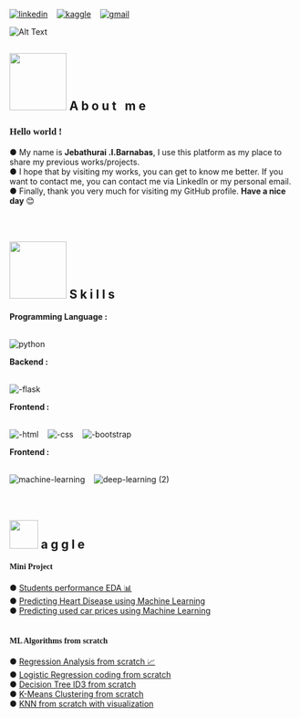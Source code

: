 
[![linkedin](https://user-images.githubusercontent.com/74975910/162624014-004e0abc-a682-4298-9d78-9cc34c6b5e49.svg)](https://www.linkedin.com/in/jebathurai-barnabas-645b3b1ab/) &nbsp;&nbsp;  [![kaggle](https://user-images.githubusercontent.com/74975910/162624054-ac22d4e0-98e7-44c4-b1e9-545f9bcb1ab0.svg)](https://www.kaggle.com/jebathuraiibarnabas)  &nbsp;&nbsp;   <a target='_blank' href = "mailto: jebathurai2511999@gmail.com">![gmail](https://user-images.githubusercontent.com/74975910/162624068-0cdd17e4-ec01-46b9-9ca3-f16a97dce4f7.svg)</a> 




![Alt Text](https://analyticsindiamag.com/wp-content/uploads/2019/02/Digital-Marketing-Write-For-Us.gif)

## <img src="https://c.tenor.com/mw0Zuc8nL50AAAAC/garfield-waving.gif" width="100" height="100"/> <b>A b o u t  &nbsp;  m e </b>

<div class = 'container'>
    <h3 style='font-family:san-serif;'>Hello world !</h3>
    ● My name is <b>Jebathurai .I.Barnabas</b>, I use this platform as my place to share my previous works/projects.<br>
    ● I hope that by visiting my works, you can get to know me better. If you want to contact me, you can contact me via LinkedIn or my personal email.<br>
    ● Finally, thank you very much for visiting my GitHub profile. <b>Have a nice day</b> 😊
</div><br><br>

## <img src="https://c.tenor.com/78v61xWubAYAAAAC/skills-animated.gif" width="100" height="100"/> <b>S k i l l s </b>

<div class="container">
    <b> Programming Language : </b>    
</div><br>

![python](https://user-images.githubusercontent.com/74975910/162630073-31d5945b-93a8-4fa9-8ca5-a9c522f12ac1.svg)

<div class="container">
    <b> Backend : </b>    
</div><br>

![-flask](https://user-images.githubusercontent.com/74975910/162630176-be15752f-0edd-41e1-9e89-d4e30aa1b022.svg)

<div class="container">
    <b> Frontend : </b>    
</div><br>

![-html](https://user-images.githubusercontent.com/74975910/162630228-9938bc4d-fe37-4296-a480-da070bced2e5.svg) &nbsp;&nbsp; ![-css](https://user-images.githubusercontent.com/74975910/162630238-0e28dc79-6e4a-4272-a523-e9324452528a.svg)  &nbsp;&nbsp;  ![-bootstrap](https://user-images.githubusercontent.com/74975910/162630264-ddc132a5-0e15-41df-bd77-639cd9ffa156.svg)

<div class="container">
    <b> Frontend : </b>    
</div><br>

![machine-learning](https://user-images.githubusercontent.com/74975910/162630391-dbf40205-861b-4f4f-9eaf-31cbb8532b50.svg) &nbsp;&nbsp;  ![deep-learning (2)](https://user-images.githubusercontent.com/74975910/162630413-14a2ba5f-9136-4a2a-b848-9eb8c9df97fb.svg)
<br><br><br>

## <img src="https://encrypted-tbn0.gstatic.com/images?q=tbn:ANd9GcSFblClm6KEXwGCiFnkMBJL6uUfDvNcXcvGyA&usqp=CAU" width="50" height="50"/> <b> a g g l e </b>

<div class = 'container'>
    <h4 style='font-family:san-serif;'>Mini Project</h4>
    ● <a href="https://www.kaggle.com/code/jebathuraiibarnabas/students-performance-eda" target="_blank">Students performance EDA 📊</a><br>
    ● <a href="https://www.kaggle.com/code/jebathuraiibarnabas/predicting-heart-disease-using-machine-learning" target="_blank">Predicting Heart Disease using Machine  Learning</a><br>
    ● <a href="https://www.kaggle.com/code/jebathuraiibarnabas/predicting-used-car-prices-using-machine-learning" target="_blank">Predicting used car prices using Machine Learning</a><br><br>
    <h4 style='font-family:san-serif;'>ML Algorithms from scratch</h4>
    ● <a href="https://www.kaggle.com/code/jebathuraiibarnabas/regression-analysis-from-scratch" target="_blank">Regression Analysis from scratch 📈</a><br>
    ● <a href="https://www.kaggle.com/code/jebathuraiibarnabas/logistic-regression-coding-from-scratch" target="_blank">Logistic Regression coding from scratch</a><br>
    ● <a href="https://www.kaggle.com/code/jebathuraiibarnabas/decision-tree-id3-from-scratch" target="_blank">Decision Tree ID3 from scratch</a><br>
    ● <a href="https://www.kaggle.com/code/jebathuraiibarnabas/k-means-clustering-from-scratch" target="_blank">K-Means Clustering from scratch</a><br>
    ● <a href="https://www.kaggle.com/code/jebathuraiibarnabas/knn-from-scratch-with-visualization" target="_blank">KNN from scratch with visualization</a><br>
       
</div><br><br>
